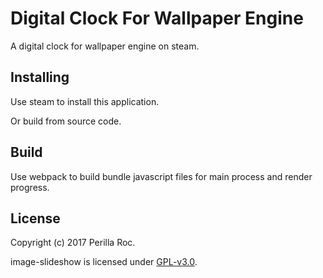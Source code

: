 # Digital Clock For Wallpaper Engine

A digital clock for wallpaper engine on steam.

## Installing

Use steam to install this application.

Or build from source code.

## Build

Use webpack to build bundle javascript files for main process and render progress.

## License

Copyright (c) 2017 Perilla Roc.

image-slideshow is licensed under [GPL-v3.0](https://www.gnu.org/licenses/gpl-3.0.en.html).
